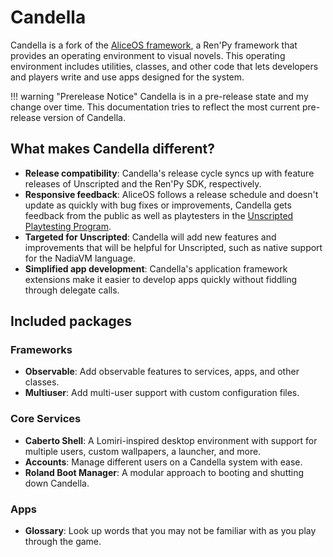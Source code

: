 # Candella

Candella is a fork of the [AliceOS framework][aliceos], a Ren'Py framework that provides an operating environment to visual novels. This operating environment includes utilities, classes, and other code that lets developers and players write and use apps designed for the system.

!!! warning "Prerelease Notice"
    Candella is in a pre-release state and my change over time. This documentation tries to reflect the most current pre-release version of Candella.

## What makes Candella different?

- **Release compatibility**: Candella's release cycle syncs up with feature releases of Unscripted and the Ren'Py SDK, respectively.
- **Responsive feedback**: AliceOS follows a release schedule and doesn't update as quickly with bug fixes or improvements, Candella gets feedback from the public as well as playtesters in the [Unscripted Playtesting Program][uvn-beta].
- **Targeted for Unscripted**: Candella will add new features and improvements that will be helpful for Unscripted, such as native support for the NadiaVM language.
- **Simplified app development**: Candella's application framework extensions make it easier to develop apps quickly without fiddling through delegate calls.

## Included packages

### Frameworks
- **Observable**: Add observable features to services, apps, and other classes.
- **Multiuser**: Add multi-user support with custom configuration files.
### Core Services
- **Caberto Shell**: A Lomiri-inspired desktop environment with support for multiple users, custom wallpapers, a launcher, and more.
- **Accounts**: Manage different users on a Candella system with ease.
- **Roland Boot Manager**: A modular approach to booting and shutting down Candella.
### Apps
- **Glossary**: Look up words that you may not be familiar with as you play through the game.

[aliceos]: https://aliceos.app
[uvn-beta]: https://beta.unscriptedvn.dev
